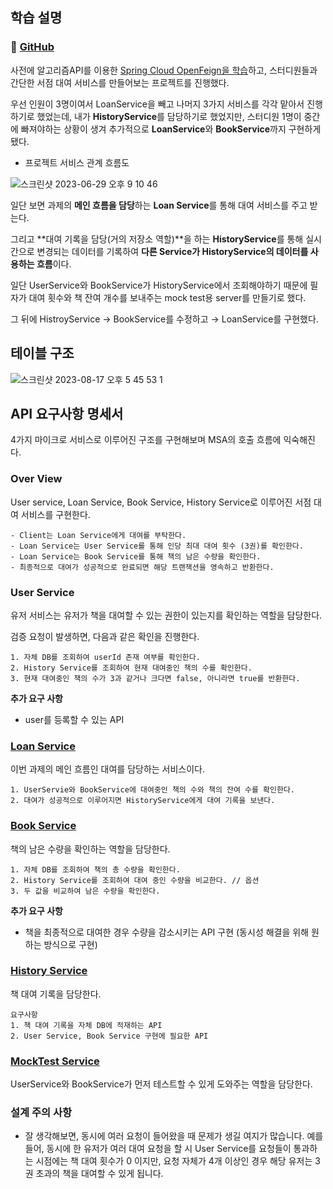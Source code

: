 ## 학습 설명
### 📎 [GitHub](https://github.com/Heo-y-y/study_toy_MSA)

사전에 알고리즘API를 이용한 [Spring Cloud OpenFeign을 학습](https://localhost8586.gitbook.io/heo-blog/undefined-1/msa/msa-_1)하고, 스터디원들과 간단한 서점 대여 서비스를 만들어보는 프로젝트를 진행했다.

우선 인원이 3명이여서 LoanService을 빼고 나머지 3가지 서비스를 각각 맡아서 진행하기로 했었는데, 내가 **HistoryService**를 담당하기로 했었지만, 스터디원 1명이 중간에 빠져야하는 상황이 생겨 추가적으로 **LoanService**와 **BookService**까지 구현하게 됐다.

- 프로젝트 서비스 관계 흐름도


![스크린샷 2023-06-29 오후 9 10 46](https://github.com/heo-mewluee-Study-Group/cs-study/assets/112863029/a79613cc-4aff-4309-97a8-7e1ff44f8f0a)

일단 보면 과제의 **메인 흐름을 담당**하는 **Loan Service**를 통해 대여 서비스를 주고 받는다.

그리고 **대여 기록을 담당(거의 저장소 역할)**을 하는 **HistoryService**를 통해 실시간으로 변경되는 데이터를 기록하여 **다른 Service가 HistoryService의 데이터를 사용하는 흐름**이다.

일단 UserService와 BookService가 HistoryService에서 조회해야하기 때문에 필자가 대여 횟수와 책 잔여 개수를 보내주는 mock test용 server를 만들기로 했다.

그 뒤에 HistroyService → BookService를 수정하고 → LoanService를 구현했다.
## 테이블 구조
![스크린샷 2023-08-17 오후 5 45 53 1](https://github.com/heo-mewluee-Study-Group/cs-study/assets/112863029/10a6e7a0-5b0d-4ec0-9331-67dd2366cbe5)

## API 요구사항 명세서

4가지 마이크로 서비스로 이루어진 구조를 구현해보며 MSA의 호출 흐름에 익숙해진다.

### Over View

User service, Loan Service, Book Service, History Service로 이루어진 서점 대여 서비스를 구현한다.

```
- Client는 Loan Service에게 대여를 부탁한다.
- Loan Service는 User Service를 통해 인당 최대 대여 횟수 (3권)를 확인한다.
- Loan Service는 Book Service를 통해 책의 남은 수량을 확인한다.
- 최종적으로 대여가 성공적으로 완료되면 해당 트랜잭션을 영속하고 반환한다.
```

### User Service

유저 서비스는 유저가 책을 대여할 수 있는 권한이 있는지를 확인하는 역할을 담당한다.

검증 요청이 발생하면, 다음과 같은 확인을 진행한다.

```
1. 자체 DB를 조회하여 userId 존재 여부를 확인한다.
2. History Service를 조회하여 현재 대여중인 책의 수를 확인한다.
3. 현재 대여중인 책의 수가 3과 같거나 크다면 false, 아니라면 true를 반환한다.
```

**추가 요구 사항**

- user를 등록할 수 있는 API

### [Loan Service](https://localhost8586.gitbook.io/heo-blog/undefined-1/msa/msa-_-_/loan_service)

이번 과제의 메인 흐름인 대여를 담당하는 서비스이다.

```
1. UserServie와 BookService에 대여중인 책의 수와 책의 잔여 수를 확인한다.
2. 대여가 성공적으로 이루어지면 HistoryService에게 대여 기록을 보낸다.
```

### [Book Service](https://localhost8586.gitbook.io/heo-blog/undefined-1/msa/msa-_-_/book_service)

책의 남은 수량을 확인하는 역할을 담당한다.

```
1. 자체 DB를 조회하여 책의 총 수량을 확인한다.
2. History Service를 조회하여 대여 중인 수량을 비교한다. // 옵션
3. 두 값을 비교하여 남은 수량을 확인한다.
```
**추가 요구 사항**

- 책을 최종적으로 대여한 경우 수량을 감소시키는 API 구현 (동시성 해결을 위해 원하는 방식으로 구현)

### [History Service](https://localhost8586.gitbook.io/heo-blog/undefined-1/msa/msa-_-_/history_service)

책 대여 기록을 담당한다.

```
요구사항
1. 책 대여 기록을 자체 DB에 적재하는 API
2. User Service, Book Service 구현에 필요한 API
```
### [MockTest Service](https://localhost8586.gitbook.io/heo-blog/undefined-1/msa/msa-_-_/mock_service)
UserService와 BookService가 먼저 테스트할 수 있게 도와주는 역할을 담당한다.

### 설계 주의 사항

- 잘 생각해보면, 동시에 여러 요청이 들어왔을 때 문제가 생길 여지가 많습니다.
예를 들어, 동시에 한 유저가 여러 대여 요청을 할 시 User Service를 요청들이 통과하는 시점에는 책 대여 횟수가 0 이지만, 요청 자체가 4개 이상인 경우 해당 유저는 3권 초과의 책을 대여할 수 있게 됩니다.
